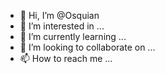 - 👋 Hi, I’m @Osquian
- 👀 I’m interested in ...
- 🌱 I’m currently learning ...
- 💞️ I’m looking to collaborate on ...
- 📫 How to reach me ...

<!---
Osquian/Osquian is a ✨ special ✨ repository because its `README.md` (this file) appears on your GitHub profile.
You can click the Preview link to take a look at your changes.
--->

